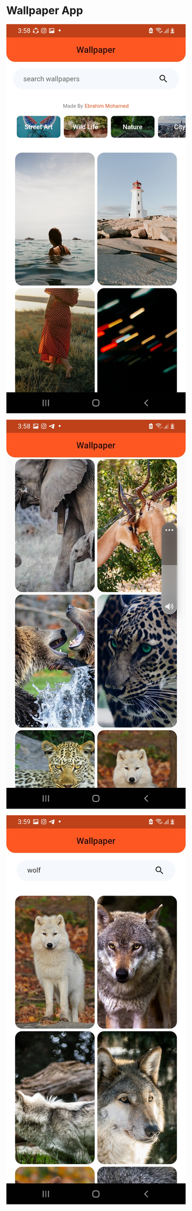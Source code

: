 <h1>Wallpaper App</h1>

![ScreenShot](https://github.com/Ebrahim1133/Wallpaper-App-Flutter/blob/master/wallpaper1.jpg)

![ScreenShot](https://github.com/Ebrahim1133/Wallpaper-App-Flutter/blob/master/wallpaper2.jpg)

![ScreenShot](https://github.com/Ebrahim1133/Wallpaper-App-Flutter/blob/master/wallpaper3.jpg)
